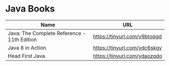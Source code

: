# Java Books

| Name                                                                      | URL                                                      |
| ------------------------------------------------------------------------- | -------------------------------------------------------- |
|  Java: The Complete Reference - 11th Edition                        | https://tinyurl.com/y9btoqgd              |
| Java 8 in Action                             | https://tinyurl.com/ydc6skgy      |
| Head First Java                             | https://tinyurl.com/ydaozqdo      |


